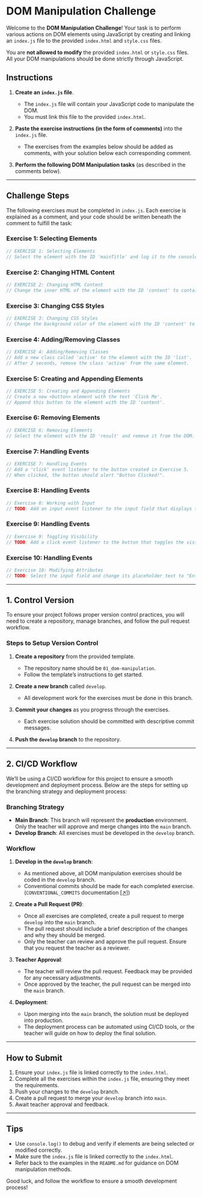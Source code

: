 # DOM Manipulation Challenge

Welcome to the **DOM Manipulation Challenge**! Your task is to perform various actions on DOM elements using JavaScript by creating and linking an `index.js` file to the provided `index.html` and `style.css` files.

You are **not allowed to modify** the provided `index.html` or `style.css` files. All your DOM manipulations should be done strictly through JavaScript.

## Instructions

1. **Create an `index.js` file**.

   - The `index.js` file will contain your JavaScript code to manipulate the DOM.
   - You must link this file to the provided `index.html`.

2. **Paste the exercise instructions (in the form of comments)** into the `index.js` file.

   - The exercises from the examples below should be added as comments, with your solution below each corresponding comment.

3. **Perform the following DOM Manipulation tasks** (as described in the comments below).

---

## Challenge Steps

The following exercises must be completed in `index.js`. Each exercise is explained as a comment, and your code should be written beneath the comment to fulfill the task:

### Exercise 1: Selecting Elements

```js
// EXERCISE 1: Selecting Elements
// Select the element with the ID 'mainTitle' and log it to the console.
```

### Exercise 2: Changing HTML Content

```js
// EXERCISE 2: Changing HTML Content
// Change the inner HTML of the element with the ID 'content' to contain a <p> tag with the text "Updated Content".
```

### Exercise 3: Changing CSS Styles

```js
// EXERCISE 3: Changing CSS Styles
// Change the background color of the element with the ID 'content' to 'lightgreen'.
```

### Exercise 4: Adding/Removing Classes

```js
// EXERCISE 4: Adding/Removing Classes
// Add a new class called 'active' to the element with the ID 'list'.
// After 2 seconds, remove the class 'active' from the same element.
```

### Exercise 5: Creating and Appending Elements

```js
// EXERCISE 5: Creating and Appending Elements
// Create a new <button> element with the text 'Click Me'.
// Append this button to the element with the ID 'content'.
```

### Exercise 6: Removing Elements

```js
// EXERCISE 6: Removing Elements
// Select the element with the ID 'result' and remove it from the DOM.
```

### Exercise 7: Handling Events

```js
// EXERCISE 7: Handling Events
// Add a 'click' event listener to the button created in Exercise 5.
// When clicked, the button should alert "Button Clicked!".
```

### Exercise 8: Handling Events

```js
// Exercise 8: Working with Input
// TODO: Add an input event listener to the input field that displays the current input value in the result div
```

### Exercise 9: Handling Events

```js
// Exercise 9: Toggling Visibility
// TODO: Add a click event listener to the button that toggles the visibility of the content div
```

### Exercise 10: Handling Events

```js
// Exercise 10: Modifying Attributes
// TODO: Select the input field and change its placeholder text to "Enter your name"
```

---

## 1. Control Version

To ensure your project follows proper version control practices, you will need to create a repository, manage branches, and follow the pull request workflow.

### Steps to Setup Version Control

1. **Create a repository** from the provided template.

   - The repository name should be `01_dom-manipulation`.
   - Follow the template’s instructions to get started.

2. **Create a new branch** called `develop`.

   - All development work for the exercises must be done in this branch.

3. **Commit your changes** as you progress through the exercises.

   - Each exercise solution should be committed with descriptive commit messages.

4. **Push the `develop` branch** to the repository.

---

## 2. CI/CD Workflow

We’ll be using a CI/CD workflow for this project to ensure a smooth development and deployment process. Below are the steps for setting up the branching strategy and deployment process:

### Branching Strategy

- **Main Branch**: This branch will represent the **production** environment. Only the teacher will approve and merge changes into the `main` branch.
- **Develop Branch**: All exercises must be developed in the `develop` branch.

### Workflow

1. **Develop in the `develop` branch**:

   - As mentioned above, all DOM manipulation exercises should be coded in the `develop` branch.
   - Conventional commits should be made for each completed exercise. (`CONVENTIONAL_COMMITS` documentation [[↗]](./CONVENTIONAL_COMMITS.md))

2. **Create a Pull Request (PR)**:

   - Once all exercises are completed, create a pull request to merge `develop` into the `main` branch.
   - The pull request should include a brief description of the changes and why they should be merged.
   - Only the teacher can review and approve the pull request. Ensure that you request the teacher as a reviewer.

3. **Teacher Approval**:

   - The teacher will review the pull request. Feedback may be provided for any necessary adjustments.
   - Once approved by the teacher, the pull request can be merged into the `main` branch.

4. **Deployment**:
   - Upon merging into the `main` branch, the solution must be deployed into production.
   - The deployment process can be automated using CI/CD tools, or the teacher will guide on how to deploy the final solution.

---

## How to Submit

1. Ensure your `index.js` file is linked correctly to the `index.html`.
2. Complete all the exercises within the `index.js` file, ensuring they meet the requirements.
3. Push your changes to the `develop` branch.
4. Create a pull request to merge your `develop` branch into `main`.
5. Await teacher approval and feedback.

---

## Tips

- Use `console.log()` to debug and verify if elements are being selected or modified correctly.
- Make sure the `index.js` file is linked correctly to the `index.html`.
- Refer back to the examples in the `README.md` for guidance on DOM manipulation methods.

Good luck, and follow the workflow to ensure a smooth development process!
